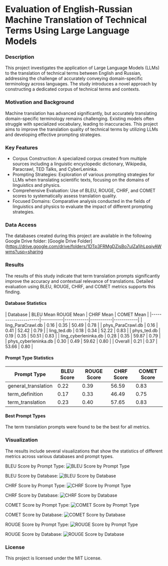 # Evaluation of English-Russian Machine Translation of Technical Terms Using Large Language Models

### Description
This project investigates the application of Large Language Models (LLMs) to the translation of technical terms between English and Russian, addressing the challenge of accurately conveying domain-specific terminology across languages. The study introduces a novel approach by constructing a dedicated corpus of technical terms and contexts. 

### Motivation and Background
Machine translation has advanced significantly, but accurately translating domain-specific terminology remains challenging. Existing models often struggle with specialized vocabulary, leading to inaccuracies. This project aims to improve the translation quality of technical terms by utilizing LLMs and developing effective prompting strategies.

### Key Features
- Corpus Construction: A specialized corpus created from multiple sources including a linguistic encyclopedic dictionary, Wikipedia, Paracrawl, TED Talks, and CyberLeninka.
- Prompting Strategies: Exploration of various prompting strategies for LLMs when translating scientific texts, focusing on the domains of linguistics and physics.
- Comprehensive Evaluation: Use of BLEU, ROUGE, CHRF, and COMET scores to systematically assess translation quality.
- Focused Domains: Comparative analysis conducted in the fields of linguistics and physics to evaluate the impact of different prompting strategies.

### Data Access
The databases created during this project are available in the following Google Drive folder: [Google Drive Folder](https://drive.google.com/drive/folders/1DTp3FRMgDZisBo7ulZa1jhLpqiyAWwms?usp=sharing

### Results
The results of this study indicate that term translation prompts significantly improve the accuracy and contextual relevance of translations. Detailed evaluation using BLEU, ROUGE, CHRF, and COMET metrics supports this finding.

#### Database Statistics
| Database             | BLEU Mean  ROUGE Mean | CHRF Mean | COMET Mean |
|----------------------|-----------|------------|-----------|------------|
| ling_ParaCrawl.db    | 0.16      | 0.35       | 50.49     | 0.78       |
| phys_ParaCrawl.db    | 0.16      | 0.41       | 52.42     | 0.79       |
| ling_ted.db          | 0.18      | 0.34       | 52.22     | 0.83       |
| phys_ted.db          | 0.19      | 0.35       | 50.51     | 0.83       |
| ling_cyberleninka.db | 0.28      | 0.35       | 59.87     | 0.79       |
| phys_cyberleninka.db | 0.30      | 0.49       | 59.62     | 0.80       |
| Overall              | 0.21      | 0.37       | 53.66     | 0.80       |

#### Prompt Type Statistics
| Prompt Type          | BLEU Score | ROUGE Score | CHRF Score | COMET Score |
|----------------------|------------|-------------|------------|-------------|
| general_translation  | 0.22       | 0.39        | 56.59      | 0.83        |
| term_definition      | 0.17       | 0.33        | 46.49      | 0.75        |
| term_translation     | 0.23       | 0.40        | 57.65      | 0.83        |

#### Best Prompt Types
The term translation prompts were found to be the best for all metrics.

### Visualization
The results include several visualizations that show the statistics of different metrics across various databases and prompt types.

BLEU Score by Prompt Type:
![BLEU Score by Prompt Type](https://github.com/elinkamaeva/terminology_translation/blob/main/vizes/bleu_score_prompt_type_statistics.png)

BLEU Score by Database:
![BLEU Score by Database](https://github.com/elinkamaeva/terminology_translation/blob/main/vizes/bleu_score_statistics.png)

CHRF Score by Prompt Type:
![CHRF Score by Prompt Type](https://github.com/elinkamaeva/terminology_translation/blob/main/vizes/chrf_score_prompt_type_statistics.png)

CHRF Score by Database:
![CHRF Score by Database](https://github.com/elinkamaeva/terminology_translation/blob/main/vizes/chrf_score_statistics.png)

COMET Score by Prompt Type:
![COMET Score by Prompt Type](https://github.com/elinkamaeva/terminology_translation/blob/main/vizes/comet_score_prompt_type_statistics.png)

COMET Score by Database:
![COMET Score by Database](https://github.com/elinkamaeva/terminology_translation/blob/main/vizes/comet_score_statistics.png)

ROUGE Score by Prompt Type:
![ROUGE Score by Prompt Type](https://github.com/elinkamaeva/terminology_translation/blob/main/vizes/rouge_score_prompt_type_statistics.png)

ROUGE Score by Database:
![ROUGE Score by Database](https://github.com/elinkamaeva/terminology_translation/blob/main/vizes/rouge_score_statistics.png)

### License
This project is licensed under the MIT License.
